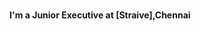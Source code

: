 ### 

<!--
**tejalkothawade/tejalkothawade** is a ✨ _special_ ✨ repository because its `README.md` (this file) appears on your GitHub profile.

Here are some ideas to get you started:
- 👋 Hi, I’m @kothawadets
- 🔭 I’m currently working on Python, R , MS Excel, Minitab, SQL for Statistical and analytical problem solving.
- 🌱 I’m currently learning Machine learning and Power-BI
- 🤔 I’m looking for opportunities in data science
- 📫 How to reach me: kothawadets@gmail.com
-->

#### I'm a Junior Executive at [Straive],Chennai 


